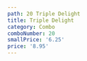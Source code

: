 ```yaml
---
path: 20 Triple Delight
title: Triple Delight
category: Combo
comboNumber: 20
smallPrice: '6.25'
price: '8.95'
---
```


